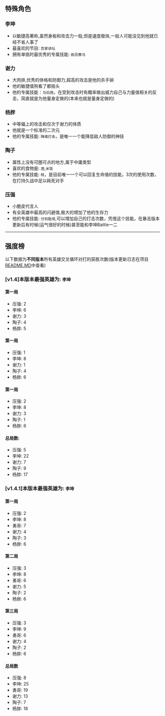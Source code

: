 ## 特殊角色

### 李坤

- 以敏捷高著称,虽然身板和攻击力一般,但是速度极快,一般人可能没见到他就已经不省人事了
- 最喜欢的节目: `百家讲坛`
- 拥有单挑时最优秀的专属技能: `田忌赛马`


### 谢力

- 大肉排,优秀的体格和防御力,超高的攻击是他的杀手锏
- 他的敏捷值狗看了都摇头
- 他的专属技能：`马后炮`，在受到攻击时有概率做出威力自己与力量值相关的反击，简直就是为他量身定做的(本来也就是量身定做的)


### 杨胖

- 中等偏上的攻击和仅次于谢力的体质
- 他就是一个标准的二次元
- 他的专属技能: `降维打击`，是唯一一个能降低敌人防御的神技


### 陶子

- 属性上没有可圈可点的地方,属于中庸类型
- 喜欢的食物是: `酒`,`米饭`
- 他的专属技能: `桃`，是目前唯一一个可以回复生命值的技能，3次的使用次数，在打持久战中足以耗死对手


### 压强

- 小脆皮代言人
- 有全英雄中最高的闪避值,极大的增加了他的生存力
- 他的专属技能: `分则能成`,可以增加自己的打击次数，凭借这个技能，在暴击版本更新后有时候(运气很好的时候)甚至能和李坤Battle一二


---

## 强度榜

以下数据为**不同版本**所有英雄交叉循环对打的获胜次数(版本更新日志在项目[README.MD](../../../../../../../README.MD)中查看)

### [v1.4]本版本最强英雄为: `李坤`

#### 第一局
- 压强: 2
- 李坤: 6
- 谢力: 3
- 陶子: 4
- 杨胖: 5

#### 第一局
- 压强: 1
- 李坤: 8
- 谢力: 1
- 陶子: 4
- 杨胖: 6

#### 第一局
- 压强: 2
- 李坤: 8
- 谢力: 3
- 陶子: 1
- 杨胖: 6

#### 总局数:
- 压强: 5
- 李坤: 22
- 谢力: 7
- 陶子: 9
- 杨胖: 17


### [v1.4.1]本版本最强英雄为: `李坤`

#### 第一局
- 压强: 2
- 李坤: 8
- 勇哥: 7
- 谢力: 4
- 陶子: 3
- 杨胖: 6

#### 第二局
- 压强: 3
- 李坤: 8
- 勇哥: 6
- 谢力: 5
- 陶子: 2
- 杨胖: 6

#### 第三局
- 压强: 3
- 李坤: 9
- 勇哥: 6
- 谢力: 4
- 陶子: 2
- 杨胖: 6

#### 总局数
- 压强: 8
- 李坤: 25
- 勇哥: 19
- 谢力: 13
- 陶子: 7
- 杨胖: 18